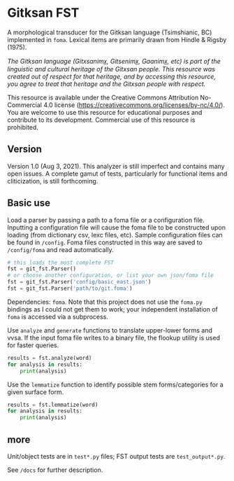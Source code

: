 # Gitksan FST

A morphological transducer for the Gitksan language (Tsimshianic, BC) implemented in `foma`. Lexical items are primarily drawn from Hindle & Rigsby (1975).

*The Gitksan language (Gitxsanimx̲, Gitsenimx̲, Gaanimx̲, etc) is part of the linguistic and cultural heritage of the Gitxsan people. This resource was created out of respect for that heritage, and by accessing this resource, you agree to treat that heritage and the Gitxsan people with respect.*

This resource is available under the Creative Commons Attribution No-Commercial 4.0 license (https://creativecommons.org/licenses/by-nc/4.0/). You are welcome to use this resource for educational purposes and contribute to its development. Commercial use of this resource is prohibited.

## Version

Version 1.0 (Aug 3, 2021). This analyzer is still imperfect and contains many open issues. A complete gamut of tests, particularly for functional items and cliticization, is still forthcoming.

## Basic use

Load a parser by passing a path to a foma file or a configuration file. Inputting a configuration file will cause the foma file to be constructed upon loading (from dictionary csv, lexc files, etc). Sample configuration files can be found in `/config`. Foma files constructed in this way are saved to `/config/foma` and read automatically.

```python
# this loads the most complete FST
fst = git_fst.Parser()
# or choose another configuration, or list your own json/foma file
fst = git_fst.Parser('config/basic_east.json')
fst = git_fst.Parser('path/to/git.foma')
```

Dependencies: `foma`. Note that this project does not use the `foma.py` bindings as I could not get them to work; your independent installation of `foma` is accessed via a subprocess.

Use `analyze` and `generate` functions to translate upper-lower forms and vvsa. If the input foma file writes to a binary file, the flookup utility is used for faster queries.

```python
results = fst.analyze(word)
for analysis in results:
	print(analysis)
```

Use the `lemmatize` function to identify possible stem forms/categories for a given surface form.

```python
results = fst.lemmatize(word)
for analysis in results:
	print(analysis)
```

## more

Unit/object tests are in `test*.py` files; FST output tests are `test_output*.py`.

See `/docs` for further description.